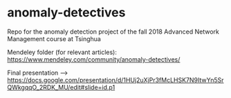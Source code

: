 # anomaly-detectives
Repo for the anomaly detection project of the fall 2018 Advanced Network Management course at Tsinghua

Mendeley folder (for relevant articles): https://www.mendeley.com/community/anomaly-detectives/

Final presentation --> https://docs.google.com/presentation/d/1HUj2uXjPr3fMcLHSK7N9ItwYn5SrQWkgqqO_2RDK_MU/edit#slide=id.p1

